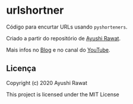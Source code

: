 # urlshortner

Código para encurtar URLs usando `pyshorteners`.

Criado a partir do repositório de [Ayushi Rawat](https://github.com/ayushi7rawat/Youtube-Projects/tree/master/URL%20Shortner).

Mais infos no [Blog](https://ayushirawat.com/create-url-shortner-with-python?guid=none&deviceId=5feb4212-8230-464d-aed6-a4ce1552a181) e no canal do [YouTube](https://youtu.be/PDdSsex3M3E).

## Licença

Copyright (c) 2020 Ayushi Rawat

This project is licensed under the MIT License
